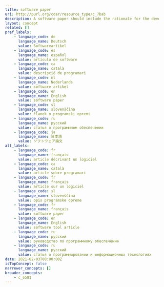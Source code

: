 ```yaml
---
title: software paper
uri: http://purl.org/coar/resource_type/c_7bab
description: A software paper should include the rationale for the development of the tool and details of the code used for its construction.  (Adapted from f1000)
layout: concept
related: []
pref_labels:
    - language_code: de
      language_name: Deutsch
      value: Softwareartikel
    - language_code: es
      language_name: español
      value: artículo de software
    - language_code: ca
      language_name: català
      value: descripció de programari
    - language_code: nl
      language_name: Nederlands
      value: software artikel
    - language_code: en
      language_name: English
      value: software paper
    - language_code: sl
      language_name: slovenščina
      value: članek o programski opremi
    - language_code: ru
      language_name: русский
      value: статья о программном обеспечении
    - language_code: ja
      language_name: 日本語
      value: ソフトウェア論文
alt_labels:
    - language_code: fr
      language_name: français
      value: article décrivant un logiciel
    - language_code: ca
      language_name: català
      value: article sobre programari
    - language_code: fr
      language_name: français
      value: article sur un logiciel
    - language_code: sl
      language_name: slovenščina
      value: opis programske opreme
    - language_code: fr
      language_name: français
      value: software paper
    - language_code: en
      language_name: English
      value: software tool article
    - language_code: ru
      language_name: русский
      value: руководство по программному обеспечению
    - language_code: ru
      language_name: русский
      value: статья о программировании и информационных технологиях
date: 2021-02-03T00:00:00Z
isTopConcept: false
narrower_concepts: []
broader_concepts:
    - c_6501
---
```



